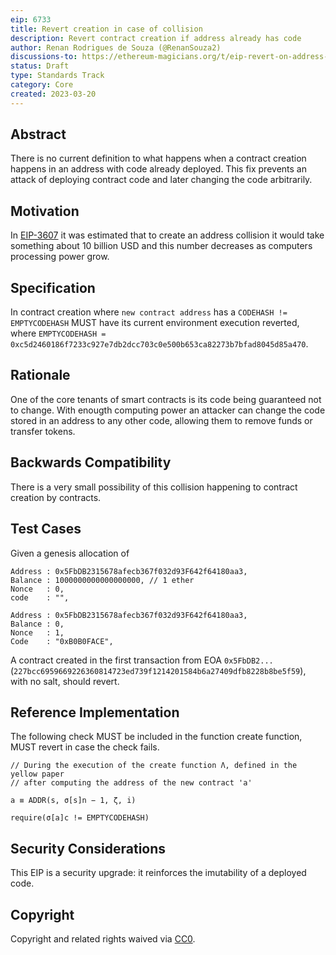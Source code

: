 ```yaml
---
eip: 6733
title: Revert creation in case of collision
description: Revert contract creation if address already has code
author: Renan Rodrigues de Souza (@RenanSouza2)
discussions-to: https://ethereum-magicians.org/t/eip-revert-on-address-collision/13442
status: Draft
type: Standards Track
category: Core
created: 2023-03-20
---
```


## Abstract

There is no current definition to what happens when a contract creation happens in an address with code already deployed. This fix prevents an attack of deploying contract code and later changing the code arbitrarily.

## Motivation

In [EIP-3607](./eip-3607.md) it was estimated that to create an address collision it would take something about 10 billion USD and this number decreases as computers processing power grow.

## Specification

In contract creation where `new contract address` has a `CODEHASH != EMPTYCODEHASH` MUST have its current environment execution reverted, where `EMPTYCODEHASH = 0xc5d2460186f7233c927e7db2dcc703c0e500b653ca82273b7bfad8045d85a470`.

## Rationale

One of the core tenants of smart contracts is its code being guaranteed not to change. With enougth computing power an attacker can change the code stored in an address to any other code, allowing them to remove funds or transfer tokens.

## Backwards Compatibility

There is a very small possibility of this collision happening to contract creation by contracts.

## Test Cases

Given a genesis allocation of

```
Address : 0x5FbDB2315678afecb367f032d93F642f64180aa3,
Balance : 1000000000000000000, // 1 ether
Nonce   : 0,
code    : "",

Address : 0x5FbDB2315678afecb367f032d93F642f64180aa3,
Balance : 0,
Nonce   : 1,
Code    : "0xB0B0FACE",
```

A contract created in the first transaction from EOA `0x5FbDB2...` (`227bcc6959669226360814723ed739f1214201584b6a27409dfb8228b8be5f59`), with no salt, should revert.


## Reference Implementation

The following check MUST be included in the function create function, MUST revert in case the check fails.

```
// During the execution of the create function Λ, defined in the yellow paper
// after computing the address of the new contract 'a'

a ≡ ADDR(s, σ[s]n − 1, ζ, i)

require(σ[a]c != EMPTYCODEHASH)
```

## Security Considerations

This EIP is a security upgrade: it reinforces the imutability of a deployed code.

## Copyright

Copyright and related rights waived via [CC0](../LICENSE.md).
